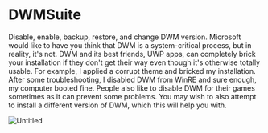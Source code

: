 # DWMSuite
Disable, enable, backup, restore, and change DWM version.
Microsoft would like to have you think that DWM is a system-critical process, but in reality, it's not. DWM and its best friends, UWP apps, can completely brick your installation if they don't get their way even though it's otherwise totally usable. For example, I applied a corrupt theme and bricked my installation. After some troubleshooting, I disabled DWM from WinRE and sure enough, my computer booted fine. People also like to disable DWM for their games sometimes as it can prevent some problems. You may wish to also attempt to install a different version of DWM, which this will help you with.

![Untitled](https://user-images.githubusercontent.com/84914212/233803027-a9217135-eff2-4335-82c0-238dca3628b2.png)
